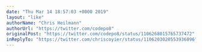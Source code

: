 ```yaml
---
date: "Thu Mar 14 18:57:03 +0000 2019"
layout: "like"
authorName: "Chris Heilmann"
authorUrl: "https://twitter.com/codepo8"
originalPost: "https://twitter.com/codepo8/status/1106268015765737472"
inReplyTo: "https://twitter.com/chriscoyier/status/1106203020553936896"
---
```

